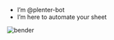 - I’m @plenter-bot
- I’m here to automate your sheet

![bender](https://user-images.githubusercontent.com/94661584/142700448-3c66ee4e-6335-4e23-832e-b192b02fd63e.png)


<!---
plenter-bot/plenter-bot is a ✨ special ✨ repository because its `README.md` (this file) appears on your GitHub profile.
You can click the Preview link to take a look at your changes.
--->

